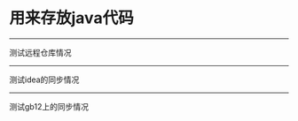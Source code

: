 # 用来存放java代码

--------------------

测试远程仓库情况

--------------------

测试idea的同步情况

--------------------

测试gb12上的同步情况